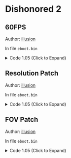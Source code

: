# Dishonored 2

## 60FPS

Author: [illusion](https://github.com/illusion0001)

In file `eboot.bin`

<details>
<summary>Code 1.05 (Click to Expand)</summary>

```
BE 01 00 00 00 E8 42 CC 9C 01

BE 00 00 00 00 E8 42 CC 9C 01
```

</details>

## Resolution Patch

Author: [illusion](https://github.com/illusion0001)

In file `eboot.bin`

<details>
<summary>Code 1.05 (Click to Expand)</summary>

```
# Call

C5 FA 10 1D 67 C4 65 03

E8 7F 09 64 FF EB 09 03

# Res adjustment code
# 67% of 1920x1080

55 48 89 E5 41 57 41 56 53 48 81 EC 28 02 00 00 4C 8B 3D C1 14 D5 02 48 8D 9D C0 FD FF FF 4C 8D B5 E0

C3 C7 05 11 BB 01 04 1F 85 2B 3F C5 FA 10 1D 09 BB 01 04 C5 FA 10 15 01 BB 01 04 C3 FF FF 4C 8D B5 E0

# Some notes
# I hardcoded horizontal scale to vertical
# to remove 
# C5 FA 10 15 01 BB 01 04
# C1 14 D5 02 48 8D 9D C3
# Neo will need adjustments.
# Line to change
# C7 05 11 BB 01 04 1F 85 2B 3F
# highlight 1F 85 2B 3F to get float value.
# 0.67f
```

</details>

## FOV Patch

Author: [illusion](https://github.com/illusion0001)

In file `eboot.bin`

<details>
<summary>Code 1.05 (Click to Expand)</summary>

```
# call

C5 FA 10 05 7E 6C C5 03

67 67 E8 0C 7D 51 FF 90

# main code

55 48 89 E5 41 57 41 56 53 48 81 EC 28 02 00 00 4C 8B 3D 61 15 D5 02

C3 C7 05 69 EF 73 04 00 00 F0 42 C5 FA 10 05 61 EF 73 04 C3 15 D5 02

# hardcoded to 120f
# line to change
# C7 05 69 EF 73 04 00 00 F0 42
# highlight 00 00 F0 42 to get float value.
```

</details>
